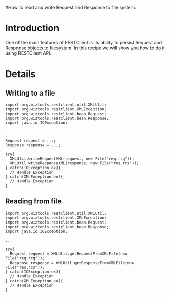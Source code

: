 #How to read and write Request and Response to file system.

# Introduction #

One of the main features of RESTClient is its ability to persist Request and Response objects to filesystem. In this recipe we will show you how to do it using RESTClient API.


# Details #

## Writing to a file ##

```
import org.wiztools.restclient.util.XMLUtil;
import org.wiztools.restclient.XMLException;
import org.wiztools.restclient.bean.Request;
import org.wiztools.restclient.bean.Response;
import java.io.IOException;

...

Request request = ...;
Response response = ...;

try{
  XMLUtil.writeRequestXML(request, new File("req.rcq"));
  XMLUtil.writeResponseXML(response, new File("res.rcs"));
} catch(IOException ex){
  // Handle Exception
} catch(XMLException ex){
  // Handle Exception
}
```

## Reading from file ##

```
import org.wiztools.restclient.util.XMLUtil;
import org.wiztools.restclient.XMLException;
import org.wiztools.restclient.bean.Request;
import org.wiztools.restclient.bean.Response;
import java.io.IOException;

...

try{
  Request request = XMLUtil.getRequestFromXMLFile(new File("req.rcq"));
  Response response = XMLUtil.getResponseFromXMLFile(new File("res.rcs"));
} catch(IOException ex){
  // Handle Exception
} catch(XMLException ex){
  // Handle Exception
}
```